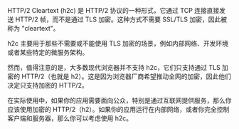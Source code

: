 HTTP/2 Cleartext (h2c) 是 HTTP/2 协议的一种形式，它通过 TCP 连接直接发送 HTTP/2 帧，而不是通过 TLS 加密。这种方式不需要 SSL/TLS 加密，因此被称为 "cleartext"。

h2c 主要用于那些不需要或不能使用 TLS 加密的场景，例如内部网络、开发环境或者某些特定的微服务架构。

然而，值得注意的是，大多数现代浏览器并不支持 h2c，它们只支持通过 TLS 加密的 HTTP/2（也就是 h2）。这是因为浏览器厂商希望推动全网的加密，因此他们决定只支持加密的 HTTP/2。

在实际使用中，如果你的应用需要面向公众，特别是通过互联网提供服务，那么你应该使用加密的 HTTP/2（h2）。如果你的应用运行在内部网络，或者你完全控制客户端和服务器，那么你可以考虑使用 h2c。
